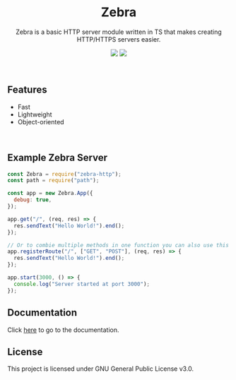 <h1 align="center"> Zebra </h1>

<p align="center">Zebra is a basic HTTP server module written in TS that makes creating HTTP/HTTPS servers easier.</p>
<p align="center">
  <img src="https://img.shields.io/npm/v/zebra-http.svg" />
  <img src="https://img.shields.io/npm/dm/zebra-http.svg" />
</p>

<br/>

## Features

- Fast
- Lightweight
- Object-oriented

<br/>

## Example Zebra Server

```js
const Zebra = require("zebra-http");
const path = require("path");

const app = new Zebra.App({
  debug: true,
});

app.get("/", (req, res) => {
  res.sendText("Hello World!").end();
});

// Or to combie multiple methods in one function you can also use this approach.
app.registerRoute("/", ["GET", "POST"], (req, res) => {
  res.sendText("Hello World!").end();
});

app.start(3000, () => {
  console.log("Server started at port 3000");
});
```

## Documentation

Click [here](https://tunasayin.github.io/zebra-http/) to go to the documentation.

## License

This project is licensed under GNU General Public License v3.0.
